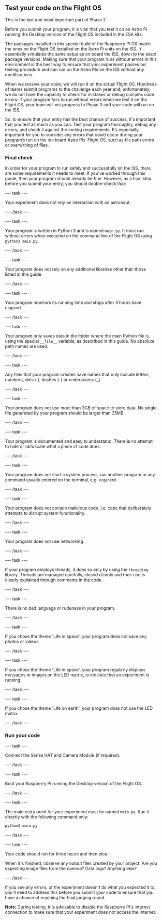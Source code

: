 ## Test your code on the Flight OS

This is the last and most important part of Phase 2.

Before you submit your program, it is vital that you test it on an Astro Pi running the Desktop version of the Flight OS included in the ESA kits. 

The packages installed in this special build of the Raspberry Pi OS match the ones on the Flight OS installed on the Astro Pi units on the ISS. It essentially simulates the same setup as on board the ISS, down to the exact package versions. Making sure that your program runs without errors in this environment is the best way to ensure that your experiment passes our testing procedure and can run on the Astro Pis on the ISS without any modifications. 

When we receive your code, we will run it on the actual Flight OS. Hundreds of teams submit programs to the challenge each year and, unfortunately, we do not have the capacity to check for mistakes or debug complex code errors: if your program fails to run without errors when we test it on the Flight OS, your team will not progress to Phase 3 and your code will run on the ISS. 

So, to ensure that your entry has the best chance of success, it's important that you test as much as you can. Test your program thoroughly, debug any errors, and check it against the coding requirements. It’s especially important for you to consider any errors that could occur during your program’s run on the on-board Astro Pis’ Flight OS, such as file path errors or overwriting of files.

### Final check

In order for your program to run safely and successfully on the ISS, there are some requirements it needs to meet. If you've worked through this guide, then your program should already be fine. However, as a final step before you submit your entry, you should double-check that:

--- task ---

Your experiment does not rely on interaction with an astronaut.

--- /task ---

--- task ---

Your program is written in Python 3 and is named `main.py`. It must run without errors when executed on the command line of the Flight OS using `python3 main.py`.

--- /task ---

--- task ---

Your program does not rely on any additional libraries other than those listed in this guide.

--- /task ---

--- task ---

Your program monitors its running time and stops after 3 hours have elapsed.

--- /task ---

--- task ---

Your program only saves data in the folder where the main Python file is, using the special `__file__` variable, as described in this guide. No absolute path names are used.

--- /task ---

--- task ---

Any files that your program creates have names that only include letters, numbers, dots (.), dashes (-) or underscores (_).

--- /task ---

--- task ---

Your program does not use more than 3GB of space to store data. No single file generated by your program should be larger than 35MB.

--- /task ---

--- task ---

Your program is documented and easy to understand. There is no attempt to hide or obfuscate what a piece of code does.

--- /task ---

--- task ---

Your program does not start a system process, run another program or any command usually entered on the terminal, e.g. `vcgencmd`.

--- /task ---

--- task ---

Your program does not contain malicious code, i.e. code that deliberately attempts to disrupt system functionality.

--- /task ---

--- task ---

Your program does not use networking.

--- /task ---

--- task ---

If your program employs threads, it does so only by using the `threading` library. Threads are managed carefully, closed cleanly and their use is clearly explained through comments in the code.

--- /task ---

--- task ---

There is no bad language or rudeness in your program.

--- /task ---

--- task ---

If you chose the theme 'Life in space', your program does not save any photos or videos

--- /task ---

--- task ---

If you chose the theme 'Life in space', your program regularly displays messages or images on the LED matrix, to indicate that an experiment is running

--- /task ---

--- task ---

If you chose the theme 'Life on earth', your program does not use the LED matrix

--- /task ---

### Run your code

--- task ---

Connect the Sense HAT and Camera Module (if required).

--- /task ---

--- task ---

Boot your Raspberry Pi running the Desktop version of the Flight OS.

--- /task ---

--- task ---

The main entry point for your experiment must be named `main.py`. Run it directly with the following command only:

```bash
python3 main.py
```

--- /task ---

--- task ---

Your code should run for three hours and then stop.

When it's finished, observe any output files created by your project. Are you expecting image files from the camera? Data logs? Anything else?

--- /task ---

If you see any errors, or the experiment doesn't do what you expected it to, you'll need to address this before you submit your code to ensure that you have a chance of reaching the final judging round.

**Note:** During testing, it is advisable to disable the Raspberry Pi's internet connection to make sure that your experiment does not access the internet.
